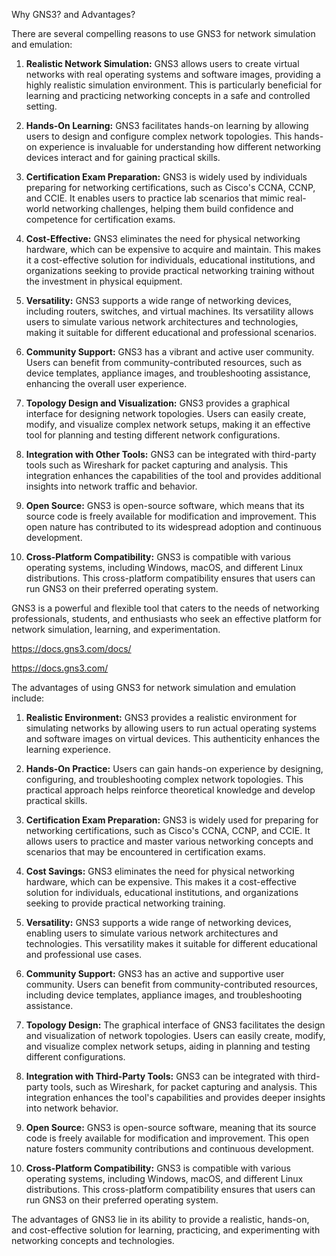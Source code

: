 Why GNS3? and Advantages?

There are several compelling reasons to use GNS3 for network simulation and emulation:

1. **Realistic Network Simulation:** GNS3 allows users to create virtual networks with real operating systems and software images, providing a highly realistic simulation environment. This is particularly beneficial for learning and practicing networking concepts in a safe and controlled setting.

2. **Hands-On Learning:** GNS3 facilitates hands-on learning by allowing users to design and configure complex network topologies. This hands-on experience is invaluable for understanding how different networking devices interact and for gaining practical skills.

3. **Certification Exam Preparation:** GNS3 is widely used by individuals preparing for networking certifications, such as Cisco's CCNA, CCNP, and CCIE. It enables users to practice lab scenarios that mimic real-world networking challenges, helping them build confidence and competence for certification exams.

4. **Cost-Effective:** GNS3 eliminates the need for physical networking hardware, which can be expensive to acquire and maintain. This makes it a cost-effective solution for individuals, educational institutions, and organizations seeking to provide practical networking training without the investment in physical equipment.

5. **Versatility:** GNS3 supports a wide range of networking devices, including routers, switches, and virtual machines. Its versatility allows users to simulate various network architectures and technologies, making it suitable for different educational and professional scenarios.

6. **Community Support:** GNS3 has a vibrant and active user community. Users can benefit from community-contributed resources, such as device templates, appliance images, and troubleshooting assistance, enhancing the overall user experience.

7. **Topology Design and Visualization:** GNS3 provides a graphical interface for designing network topologies. Users can easily create, modify, and visualize complex network setups, making it an effective tool for planning and testing different network configurations.

8. **Integration with Other Tools:** GNS3 can be integrated with third-party tools such as Wireshark for packet capturing and analysis. This integration enhances the capabilities of the tool and provides additional insights into network traffic and behavior.

9. **Open Source:** GNS3 is open-source software, which means that its source code is freely available for modification and improvement. This open nature has contributed to its widespread adoption and continuous development.

10. **Cross-Platform Compatibility:** GNS3 is compatible with various operating systems, including Windows, macOS, and different Linux distributions. This cross-platform compatibility ensures that users can run GNS3 on their preferred operating system.

GNS3 is a powerful and flexible tool that caters to the needs of networking professionals, students, and enthusiasts who seek an effective platform for network simulation, learning, and experimentation.

https://docs.gns3.com/docs/

https://docs.gns3.com/


The advantages of using GNS3 for network simulation and emulation include:

1. **Realistic Environment:** GNS3 provides a realistic environment for simulating networks by allowing users to run actual operating systems and software images on virtual devices. This authenticity enhances the learning experience.

2. **Hands-On Practice:** Users can gain hands-on experience by designing, configuring, and troubleshooting complex network topologies. This practical approach helps reinforce theoretical knowledge and develop practical skills.

3. **Certification Exam Preparation:** GNS3 is widely used for preparing for networking certifications, such as Cisco's CCNA, CCNP, and CCIE. It allows users to practice and master various networking concepts and scenarios that may be encountered in certification exams.

4. **Cost Savings:** GNS3 eliminates the need for physical networking hardware, which can be expensive. This makes it a cost-effective solution for individuals, educational institutions, and organizations seeking to provide practical networking training.

5. **Versatility:** GNS3 supports a wide range of networking devices, enabling users to simulate various network architectures and technologies. This versatility makes it suitable for different educational and professional use cases.

6. **Community Support:** GNS3 has an active and supportive user community. Users can benefit from community-contributed resources, including device templates, appliance images, and troubleshooting assistance.

7. **Topology Design:** The graphical interface of GNS3 facilitates the design and visualization of network topologies. Users can easily create, modify, and visualize complex network setups, aiding in planning and testing different configurations.

8. **Integration with Third-Party Tools:** GNS3 can be integrated with third-party tools, such as Wireshark, for packet capturing and analysis. This integration enhances the tool's capabilities and provides deeper insights into network behavior.

9. **Open Source:** GNS3 is open-source software, meaning that its source code is freely available for modification and improvement. This open nature fosters community contributions and continuous development.

10. **Cross-Platform Compatibility:** GNS3 is compatible with various operating systems, including Windows, macOS, and different Linux distributions. This cross-platform compatibility ensures that users can run GNS3 on their preferred operating system.

The advantages of GNS3 lie in its ability to provide a realistic, hands-on, and cost-effective solution for learning, practicing, and experimenting with networking concepts and technologies.

